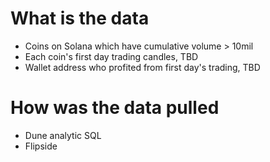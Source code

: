 # What is the data
- Coins on Solana which have cumulative volume > 10mil
- Each coin's first day trading candles, TBD
- Wallet address who profited from first day's trading, TBD

# How was the data pulled
- Dune analytic SQL
- Flipside